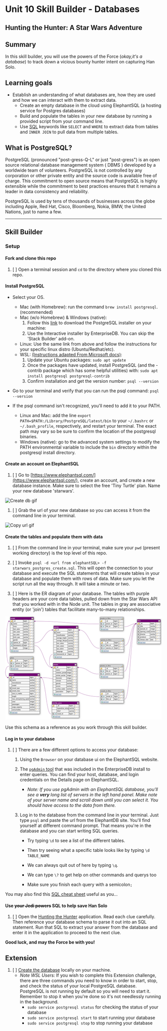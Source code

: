 # Unit 10 Skill Builder - Databases

## Hunting the Hunter: A Star Wars Adventure

## Summary

In this skill builder, you will use the powers of the Force (_okay,it's a database_) to track down a vicious bounty hunter intent on capturing Han Solo.

## Learning goals

- Establish an understanding of what databases are, how they are used and how we can interact with them to extract data.
  - Create an empty database in the cloud using ElephantSQL (a hosting service for Postgres databases)
  - Build and populate the tables in your new database by running a provided script from your command line.
  - Use [SQL](https://www.w3schools.com/sql/sql_intro.asp) keywords like `SELECT` and `WHERE` to extract data from tables and `INNER JOIN` to pull data from multiple tables.

## What is PostgreSQL?

PostgreSQL (pronounced "post-gress-Q-L" or just "post-gress") is an open source relational database management system ( DBMS ) developed by a worldwide team of volunteers. PostgreSQL is not controlled by any corporation or other private entity and the source code is available free of charge. This commitment to open source means that PostgreSQL is highly extensible while the commitment to best practices ensures that it remains a leader in data consistency and reliability.

PostgreSQL is used by tens of thousands of businesses across the globe including Apple, Red Hat, Cisco, Bloomberg, Nokia, BMW, the United Nations, just to name a few.

<hr />

## Skill Builder

### Setup

#### Fork and clone this repo

1. [ ] Open a terminal session and `cd` to the directory where you cloned this repo.

#### Install PostgreSQL

- Select your OS.

  - Mac (with Homebrew): run the command `brew install postgresql`. (recommended)
  - Mac (w/o Homebrew) & Windows (native):
    1.  Follow this [link](https://www.postgresql.org/download/) to download the PostgreSQL installer on your machine:
    2.  Use the Interactive installer by EnterpriseDB. You can skip the 'Stack Builder' add-on.
  - Linux: Use the same link from above and follow the instructions for your specific linux distro (Ubuntu/Redhat/etc).
  - WSL: [(Instructions adapted From Microsoft docs)](https://docs.microsoft.com/en-us/windows/wsl/tutorials/wsl-database#install-postgresql):
    1.  Update your Ubuntu packages: `sudo apt update`
    2.  Once the packages have updated, install PostgreSQL (and the -contrib package which has some helpful utilities) with: `sudo apt install postgresql postgresql-contrib`
    3.  Confirm installation and get the version number: `psql --version`

- Go to your terminal and verify that you can run the psql command: `psql --version`

- If the psql command isn't recognized, you'll need to add it to your PATH.
  - Linux and Mac: add the line `export PATH=$PATH:/Library/PostgreSQL/latest/bin` to your `~/.bashrc` or `~/.bash_profile`, respectively, and restart your terminal. The exact path may vary so be sure to confirm the location of the postgresql binaries.
  - Windows (native): go to the advanced system settings to modify the PATH environmental variable to include the `bin` directory within the postgresql install directory.

#### Create an account on ElephantSQL

1. [ ] Go to [https://www.elephantsql.com/](https://www.elephantsql.com/), create an account, and create a new database instance. Make sure to select the free 'Tiny Turtle' plan. Name your new database 'starwars'.

![Create db gif](./docs/assets/images/create-sw-db.gif)

1. [ ] Grab the url of your new database so you can access it from the command line in your terminal.

![Copy url gif](./docs/assets/images/get-db-url.gif)

#### Create the tables and populate them with data

1. [ ] From the command line in your terminal, make sure your `pwd` (present working directory) is the top level of this repo.

1. [ ] Invoke `psql -d <url from elephantSQL> -f starwars_postgres_create.sql`. This will open the connection to your database and execute the SQL statements that will create tables in your database and populate them with rows of data. Make sure you let the script run all the way through. It will take a minute or two.

1. [ ] Here is the ER diagram of your database. The tables with purple headers are your core data tables, pulled down from the Star Wars API that you worked with in the Node unit. The tables in gray are associative entity (or 'join') tables that facilitate many-to-many relationships.

![Database Schema](./docs/assets/images/schema.png)

Use this schema as a reference as you work through this skill builder.

#### Log in to your database

1. [ ] There are a few different options to access your database:

   1. Using the `Browser` on your database ui on the ElephantSQL website.

   1. The [`pgAdmin` tool](https://www.pgadmin.org/docs/pgadmin4/development/query_tool.html) that was included in the EnterpriseDB install to enter queries. You can find your host, database, and login credentials on the Details page on ElephantSQL.

      - _Note: If you use pgAdmin with an ElephantSQL database, you'll see a **very** long list of servers in the left hand panel. Make note of your server name and scroll down until you can select it. You should have access to the data from there._

   1. Log in to the database from the command line in your terminal. Just type `psql` and paste the url from the ElephantDB site. You'll find yourself at different command prompt. That means you're in the database and you can start writing SQL queries.

      - Try typing `\d` to see a list of the different tables.

      - Then try seeing what a specific table looks like by typing `\d TABLE_NAME`

      - We can always quit out of here by typing `\q`.

      - We can type `\?` to get help on other commands and querys too

      - Make sure you finish each query with a semicolon`;`

You may also find this [SQL cheat sheet](./docs/assets/images/sqlcheetsheet.gif) useful as you...

#### Use ~~your Jedi powers~~ SQL to help save Han Solo

1. [ ] Open the [Hunting the Hunter](https://hunting-the-hunter.herokuapp.com/) application. Read each clue carefully. Then reference your database schema to parse it out into an SQL statement. Run that SQL to extract your answer from the database and enter it in the application to proceed to the next clue.

**Good luck, and may the Force be with you!**

## Extension

1. [ ] [Create the database](https://www.tutorialspoint.com/postgresql/postgresql_create_database.htm) locally on your machine.
   - _Note WSL Users:_ If you wish to complete this Extension challenge, there are three commands you need to know in order to start, stop, and check the status of your local PostgreSQL database. PostgreSQL is not running by default so you will need to start it. Remember to stop it when you're done so it's not needlessly running in the background.
     - `sudo service postgresql status` for checking the status of your database
     - `sudo service postgresql start` to start running your database
     - `sudo service postgresql stop` to stop running your database
